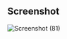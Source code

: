 ## Screenshot

![Screenshot (81)](https://user-images.githubusercontent.com/50899339/147879339-7cb66d4f-3f20-481b-bcaa-784ec2a63f0e.png)
